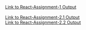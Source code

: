 [Link to React-Assignment-1 Output](https://reacts-assignment-1.netlify.app/)
<br><br>
[Link to React-Assignment-2.1 Output](https://reacts-assignment-2-1.netlify.app/)
<br>
[Link to React-Assignment-2.2 Output](https://reacts-assignment-2-2.netlify.app/)